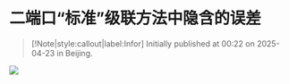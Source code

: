 # 二端口“标准”级联方法中隐含的误差

> [!Note|style:callout|label:Infor]
Initially published at 00:22 on 2025-04-23 in Beijing.

<div class="center"><img src="https://imagebank-0.oss-cn-beijing.aliyuncs.com/VS-PicGo/2025-04-23-00-23-40_二端口“标准”级联方法中隐含的误差.png"/></div>


